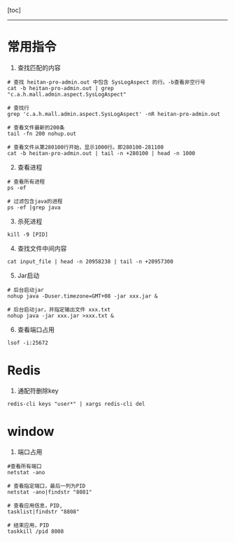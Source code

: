 [toc]

---

# 常用指令

1. 查找匹配的内容

```shell
# 查找 heitan-pro-admin.out 中包含 SysLogAspect 的行。-b查看非空行号
cat -b heitan-pro-admin.out | grep  "c.a.h.mall.admin.aspect.SysLogAspect"

# 查找行
grep 'c.a.h.mall.admin.aspect.SysLogAspect' -nR heitan-pro-admin.out

# 查看文件最新的200条
tail -fn 200 nohup.out 

# 查看文件从第280100行开始，显示1000行。即280100-281100
cat -b heitan-pro-admin.out | tail -n +280100 | head -n 1000
```

2. 查看进程

```shell
# 查看所有进程
ps -ef

# 过滤包含java的进程
ps -ef |grep java
```

3. 杀死进程

```shell
kill -9 [PID]
```

4. 查找文件中间内容

```shell
cat input_file | head -n 20958238 | tail -n +20957300
```

5. Jar启动

```shell
# 后台启动jar
nohup java -Duser.timezone=GMT+08 -jar xxx.jar &

# 后台启动jar，并指定输出文件 xxx.txt
nohup java -jar xxx.jar >xxx.txt &
```

6. 查看端口占用

```shell
lsof -i:25672
```



# Redis

1. 通配符删除key

```shell
redis-cli keys "user*" | xargs redis-cli del
```



# window

1. 端口占用

```shell
#查看所有端口
netstat -ano

# 查看指定端口，最后一列为PID
netstat -ano|findstr "8081"

# 查看应用信息，PID,
tasklist|findstr "8808"

# 结束应用，PID
taskkill /pid 8008
```

